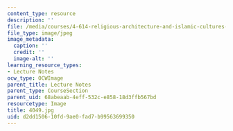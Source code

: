 ```yaml
---
content_type: resource
description: ''
file: /media/courses/4-614-religious-architecture-and-islamic-cultures-fall-2002/d2dd150610fd9ae0fad7b99563699350_4049.jpg
file_type: image/jpeg
image_metadata:
  caption: ''
  credit: ''
  image-alt: ''
learning_resource_types:
- Lecture Notes
ocw_type: OCWImage
parent_title: Lecture Notes
parent_type: CourseSection
parent_uid: 68abeaab-4eff-532c-e858-18d3ffb567bd
resourcetype: Image
title: 4049.jpg
uid: d2dd1506-10fd-9ae0-fad7-b99563699350
---
```

